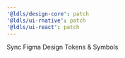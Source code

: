 ```yaml
---
'@ldls/design-core': patch
'@ldls/ui-rnative': patch
'@ldls/ui-react': patch
---
```


Sync Figma Design Tokens & Symbols
